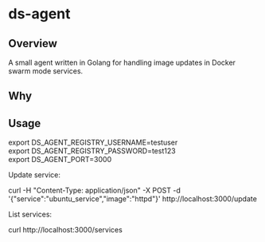 # ds-agent

Overview
---
A small agent written in Golang for handling image updates in Docker swarm mode services.

Why
---

Usage
---

export DS_AGENT_REGISTRY_USERNAME=testuser  
export DS_AGENT_REGISTRY_PASSWORD=test123   
export DS_AGENT_PORT=3000  

Update service:

curl -H "Content-Type: application/json" -X POST -d '{"service":"ubuntu_service","image":"httpd"}' http://localhost:3000/update

List services:

curl http://localhost:3000/services
